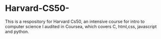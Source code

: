 # Harvard-CS50-

This is a respository for Harvard Cs50, an intensive course for intro to computer science I audited in Coursea, which covers C, html,css, javascript and python. 

